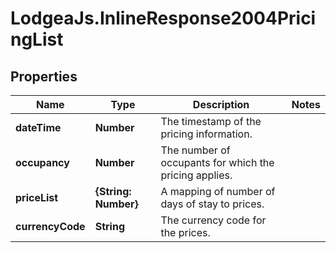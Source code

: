 # LodgeaJs.InlineResponse2004PricingList

## Properties

Name | Type | Description | Notes
------------ | ------------- | ------------- | -------------
**dateTime** | **Number** | The timestamp of the pricing information. | 
**occupancy** | **Number** | The number of occupants for which the pricing applies. | 
**priceList** | **{String: Number}** | A mapping of number of days of stay to prices. | 
**currencyCode** | **String** | The currency code for the prices. | 


